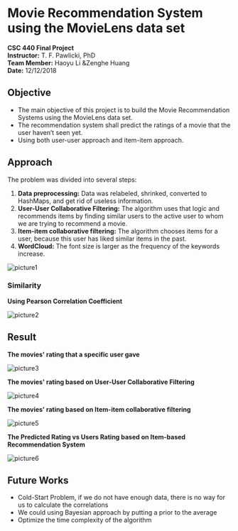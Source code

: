 # Movie Recommendation System using the MovieLens data set

**CSC 440 Final Project**  
**Instructor:** T. F. Pawlicki, PhD  
**Team Member:** Haoyu Li &Zenghe Huang  
**Date:** 12/12/2018  

## Objective

* The main objective of this project is to build the Movie Recommendation Systems using the MovieLens data set. 
* The recommendation system shall predict the ratings of a movie that the user haven’t seen yet.
* Using both user-user approach and item-item approach.

## Approach

The problem was divided into several steps:

1. **Data preprocessing:** Data was relabeled, shrinked, converted to HashMaps, and get rid of useless information.
2. **User-User Collaborative Filtering:** The algorithm uses that logic and recommends items by finding similar users to the active user to whom we are trying to recommend a movie.
3. **Item-item collaborative filtering:** The algorithm chooses items for a user, because this user has liked similar items in the past.
4. **WordCloud:** The font size is larger as the frequency of the keywords increase.

![picture1](https://user-images.githubusercontent.com/45834302/49903367-fc554000-fe34-11e8-925a-335c80380114.png)

### Similarity

**Using Pearson Correlation Coefficient**

![picture2](https://user-images.githubusercontent.com/45834302/49903692-06c40980-fe36-11e8-98c1-c60a935336c0.png)

## Result

**The movies' rating that a specific user gave**
  
![picture3](https://user-images.githubusercontent.com/45834302/49903780-47bc1e00-fe36-11e8-83d1-d8f338d4fbab.png)


**The movies' rating based on User-User Collaborative Filtering**
  
![picture4](https://user-images.githubusercontent.com/45834302/49903784-4985e180-fe36-11e8-8753-5ab31727ff98.png)


**The movies' rating based on Item-item collaborative filtering**
  
![picture5](https://user-images.githubusercontent.com/45834302/49903786-4b4fa500-fe36-11e8-81ae-0139009dafe8.png)


**The Predicted Rating vs Users Rating based on Item-based Recommendation System**
  
![picture6](https://user-images.githubusercontent.com/45834302/49904013-e8aad900-fe36-11e8-91c3-f69052248c66.png)

## Future Works

* Cold-Start Problem, if we do not have enough data, there is no way for us to calculate the correlations
* We could using Bayesian approach by putting a prior to the average
* Optimize the time complexity of the algorithm
